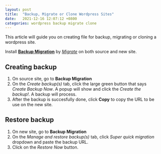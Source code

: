 ```yaml
---
layout: post
title:  "Backup, Migrate or Clone Wordpress Sites"
date:   2021-12-16 12:07:12 +0800
categories: wordpress backup migrate clone
---
```


This article will guide you on creating file for backup, migrating or cloning a wordpress site.

Install **[Backup Migration](https://wordpress.org/plugins/backup-backup/)** by *[Migrate](https://backupbliss.com/)* on both source and new site.
 
## Creating backup

 1. On source site, go to **Backup Migration**
 1. On the *Create backup(s)* tab, click the large green button that says *Create Backup Now*. A popup will show and click the *Create the backup!*. A backup will process.
 1. After the backup is succesfully done, click **Copy** to copy the URL to be use on the new site.

## Restore backup

 1. On new site, go to **Backup Migration**
 1. On the *Manage and restore backup(s)* tab, click *Super quick migration* dropdown and paste the backup URL. 
 1. Click on the *Restore Now* button.
